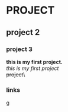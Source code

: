 # PROJECT
## project 2
### project 3
**this is my first project.**\
_this is my first project_\
~~project~~\
### links
[g](https://classroom.google.com/c/Nzc0MzY1ODI3NTc0/a/ODAwOTU2NjYwOTgw/details "gcr")
